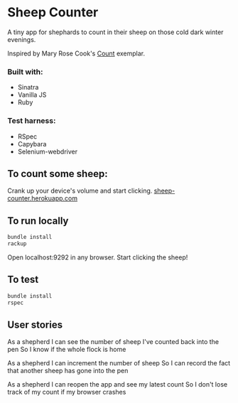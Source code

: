 # Sheep Counter
A tiny app for shephards to count in their sheep on those cold dark winter evenings.

Inspired by Mary Rose Cook's [Count](https://github.com/maryrosecook/count) exemplar.

### Built with:
- Sinatra
- Vanilla JS
- Ruby

### Test harness:
- RSpec
- Capybara
- Selenium-webdriver

## To count some sheep:
Crank up your device's volume and start clicking.
[sheep-counter.herokuapp.com](https://sheep-counter.herokuapp.com/)

## To run locally
```bash
bundle install
rackup
```
Open localhost:9292 in any browser.
Start clicking the sheep!

## To test
```bash
bundle install
rspec
```

## User stories
As a shepherd
I can see the number of sheep I've counted back into the pen
So I know if the whole flock is home

As a shepherd
I can increment the number of sheep
So I can record the fact that another sheep has gone into the pen

As a shepherd
I can reopen the app and see my latest count
So I don't lose track of my count if my browser crashes


